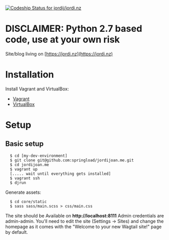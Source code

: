 [ ![Codeship Status for jordij/jordi.nz](https://codeship.com/projects/3f0d2bc0-829a-0133-5908-5a5099820553/status?branch=master)](https://codeship.com/projects/121639)

# DISCLAIMER: Python 2.7 based code, use at your own risk


Site/blog living on [https://jordi.nz](https://jordi.nz)

# Installation

Install Vagrant and  VirtualBox:

* [Vagrant](http://www.vagrantup.com/downloads.html)
* [VirtualBox](https://www.virtualbox.org/wiki/Downloads)

# Setup

## Basic setup

```
  $ cd [my-dev-environment]
  $ git clone git@github.com:springload/jordijoan.me.git
  $ cd jordijoan.me
  $ vagrant up
  [..... wait until everything gets installed]
  $ vagrant ssh
  $ djrun
```
Generate assets:
```
  $ cd core/static
  $ sass sass/main.scss > css/main.css
```

The site should be Available on **http://localhost:8111** Admin credentials are admin-admin. You'll need to edit the site (Settings -> Sites) and change the homepage as it comes with the "Welcome to your new Wagtail site!" page by default.